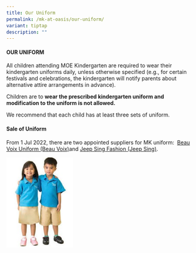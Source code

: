 ```yaml
---
title: Our Uniform
permalink: /mk-at-oasis/our-uniform/
variant: tiptap
description: ""
---
```

<h4><strong>OUR UNIFORM</strong></h4>
<p>All children attending MOE Kindergarten are required to wear their kindergarten
uniforms daily, unless otherwise specified (e.g., for certain festivals
and celebrations, the kindergarten will notify parents about alternative
attire arrangements in advance).</p>
<p>Children are to&nbsp;<strong>wear the prescribed kindergarten uniform and modification to the uniform is not allowed.</strong>
</p>
<p>We recommend that each child has at least three sets of uniform.</p>
<p></p>
<h4><strong>Sale of Uniform</strong></h4>
<p>From 1 Jul 2022, there are two appointed suppliers for MK uniform:&nbsp;
<a href="https://www.beauvoix.com.sg/" rel="noopener noreferrer nofollow" target="_blank">Beau Voix Uniform (Beau Voix)</a>and&nbsp;<a href="https://jeepsinguniform.com/" rel="noopener noreferrer nofollow" target="_blank">Jeep Sing Fashion (Jeep Sing)</a>.</p>
<div class="isomer-image-wrapper">
<img style="width: 35%;" height="auto" width="100%" alt="" src="/images/Mkoasis/mkuniform.jpg">
</div>
<p></p>
<p></p>